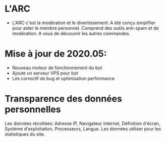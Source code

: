 # L'ARC
- L'ARC c'est la modération et le divertissement: A été conçu simplifier pour aider le membre personnel. Comprend des outils anti-spam et de modération. A vous de découvrir les autres commandes.

# Mise à jour de 2020.05:
- Nouveau moteur de fonctionnement du bot
- Ajoute un serveur VPS pour bot
- Les correctif de bug et optimisation performance

# Transparence des données personnelles
Les données récoltées: Adresse IP, Navigateur internet, Définition d'écran,
Système d'exploitation, Processeurs, Langue. Les données utiliser pour les statistiques du site.
